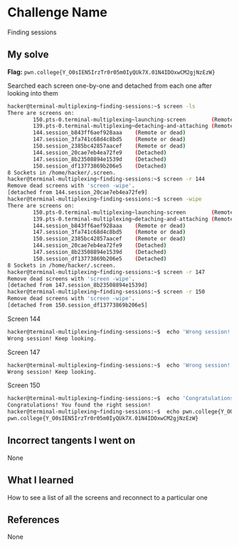 # Challenge Name
Finding sessions

## My solve
**Flag:** `pwn.college{Y_O0sIEN5IrzTr0r05m0IyQUk7X.01N4IDOxwCM2gjNzEzW}`

Searched each screen one-by-one and detached from each one after looking into them
```bash
hacker@terminal-multiplexing~finding-sessions:~$ screen -ls
There are screens on:
        150.pts-0.terminal-multiplexing~launching-screen        (Remote or dead)
        139.pts-0.terminal-multiplexing~detaching-and-attaching (Remote or dead)
        144.session_b843ff6aef928aaa    (Remote or dead)
        147.session_3fa741c68d4c8bd5    (Remote or dead)
        150.session_2385bc42857aacef    (Remote or dead)
        144.session_20cae7eb4ea72fe9    (Detached)
        147.session_8b23508894e1539d    (Detached)
        150.session_df13773869b206e5    (Detached)
8 Sockets in /home/hacker/.screen.
hacker@terminal-multiplexing~finding-sessions:~$ screen -r 144
Remove dead screens with 'screen -wipe'.
[detached from 144.session_20cae7eb4ea72fe9]
hacker@terminal-multiplexing~finding-sessions:~$ screen -wipe
There are screens on:
        150.pts-0.terminal-multiplexing~launching-screen        (Remote or dead)
        139.pts-0.terminal-multiplexing~detaching-and-attaching (Remote or dead)
        144.session_b843ff6aef928aaa    (Remote or dead)
        147.session_3fa741c68d4c8bd5    (Remote or dead)
        150.session_2385bc42857aacef    (Remote or dead)
        144.session_20cae7eb4ea72fe9    (Detached)
        147.session_8b23508894e1539d    (Detached)
        150.session_df13773869b206e5    (Detached)
8 Sockets in /home/hacker/.screen.
hacker@terminal-multiplexing~finding-sessions:~$ screen -r 147
Remove dead screens with 'screen -wipe'.
[detached from 147.session_8b23508894e1539d]
hacker@terminal-multiplexing~finding-sessions:~$ screen -r 150
Remove dead screens with 'screen -wipe'.
[detached from 150.session_df13773869b206e5]
```
Screen 144
```bash
hacker@terminal-multiplexing~finding-sessions:~$  echo 'Wrong session! Keep looking.'
Wrong session! Keep looking.
```
Screen 147
```bash
hacker@terminal-multiplexing~finding-sessions:~$  echo 'Wrong session! Keep looking.'
Wrong session! Keep looking.
```
Screen 150
```bash
hacker@terminal-multiplexing~finding-sessions:~$  echo 'Congratulations! You found the right session!'
Congratulations! You found the right session!
hacker@terminal-multiplexing~finding-sessions:~$  echo pwn.college{Y_O0sIEN5IrzTr0r05m0IyQUk7X.01N4IDOxwCM2gjNzEzW}
pwn.college{Y_O0sIEN5IrzTr0r05m0IyQUk7X.01N4IDOxwCM2gjNzEzW}
```

## Incorrect tangents I went on
None

## What I learned
How to see a list of all the screens and reconnect to a particular one 

## References 
None
